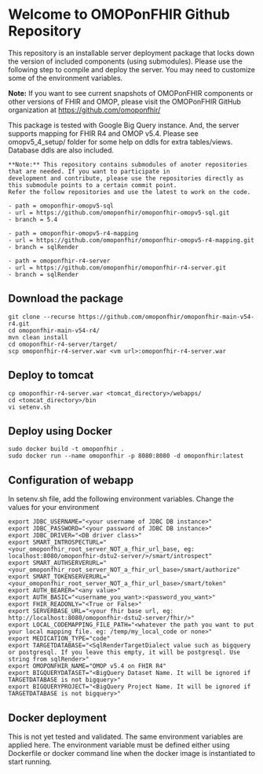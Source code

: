 # Welcome to OMOPonFHIR Github Repository

This repository is an installable server deployment package that locks down the version of included components (using submodules). Please use the following step to compile and deploy the server. You may need to customize some of the environment variables. 

**Note:** If you want to see current snapshots of OMOPonFHIR components or other versions of FHIR and OMOP, please visit the OMOPonFHIR GitHub organization at https://github.com/omoponfhir/

This package is tested with Google Big Query instance. And, the server supports mapping for FHIR R4 and OMOP v5.4. Please see omopv5_4_setup/ folder for some help on ddls for extra tables/views. Database ddls are also included. 

```
**Note:** This repository contains submodules of anoter repositories that are needed. If you want to participate in 
development and contribute, please use the repositories directly as this submodule points to a certain commit point. 
Refer the follow repositories and use the latest to work on the code.

- path = omoponfhir-omopv5-sql
- url = https://github.com/omoponfhir/omoponfhir-omopv5-sql.git
- branch = 5.4

- path = omoponfhir-omopv5-r4-mapping
- url = https://github.com/omoponfhir/omoponfhir-omopv5-r4-mapping.git
- branch = sqlRender

- path = omoponfhir-r4-server
- url = https://github.com/omoponfhir/omoponfhir-r4-server.git
- branch = sqlRender
```
        
## Download the package
```
git clone --recurse https://github.com/omoponfhir/omoponfhir-main-v54-r4.git
cd omoponfhir-main-v54-r4/
mvn clean install
cd omoponfhir-r4-server/target/
scp omoponfhir-r4-server.war <vm url>:omoponfhir-r4-server.war
```

## Deploy to tomcat ##
```
cp omoponfhir-r4-server.war <tomcat_directory>/webapps/
cd <tomcat_directory>/bin
vi setenv.sh
```
## Deploy using Docker
```
sudo docker build -t omoponfhir .
sudo docker run --name omoponfhir -p 8080:8080 -d omoponfhir:latest
```
## Configuration of webapp
In setenv.sh file, add the following environment variables. Change the values for your environment 
```
export JDBC_USERNAME="<your username of JDBC DB instance>"
export JDBC_PASSWORD="<your password of JDBC DB instance>"
export JDBC_DRIVER="<DB driver class>"
export SMART_INTROSPECTURL="<your_omoponfhir_root_server_NOT_a_fhir_url_base, eg: localhost:8080/omoponfhir-dstu2-server/>/smart/introspect"
export SMART_AUTHSERVERURL="<your_omoponfhir_root_server_NOT_a_fhir_url_base>/smart/authorize"
export SMART_TOKENSERVERURL="<your_omoponfhir_root_server_NOT_a_fhir_url_base>/smart/token"
export AUTH_BEARER="<any value>"
export AUTH_BASIC="<username_you_want>:<password_you_want>"
export FHIR_READONLY="<True or False>"
export SERVERBASE_URL="<your fhir base url, eg: http://localhost:8080/omoponfhir-dstu2-server/fhir/>"
export LOCAL_CODEMAPPING_FILE_PATH="<whatever the path you want to put your local mapping file. eg: /temp/my_local_code or none>"
export MEDICATION_TYPE="code"
export TARGETDATABASE="<SqlRenderTargetDialect value such as bigquery or postgresql. If you leave this empty, it will be postgresql. Use string from sqlRender>"
export OMOPONFHIR_NAME="OMOP v5.4 on FHIR R4"
export BIGQUERYDATASET="<BigQuery Dataset Name. It will be ignored if TARGETDATABASE is not bigquery>"
export BIGQUERYPROJECT="<BigQuery Project Name. It will be ignored if TARGETDATABASE is not bigquery>"
```

## Docker deployment
This is not yet tested and validated. The same environment variables are applied here. The environment variable must be defined either using Dockerfile or docker command line when the docker image is instantiated to start running.
